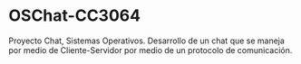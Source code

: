 # OSChat-CC3064
Proyecto Chat, Sistemas Operativos. Desarrollo de un chat que se maneja por medio de Cliente-Servidor por medio de un protocolo de comunicación.
